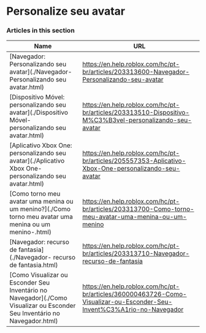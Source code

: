 # Personalize seu avatar  
### Articles in this section
Name|URL
-|-
[Navegador: Personalizando seu avatar](./Navegador- Personalizando seu avatar.html) |https://en.help.roblox.com/hc/pt-br/articles/203313600-Navegador-Personalizando-seu-avatar
[Dispositivo Móvel: personalizando seu avatar](./Dispositivo Móvel- personalizando seu avatar.html) |https://en.help.roblox.com/hc/pt-br/articles/203313510-Dispositivo-M%C3%B3vel-personalizando-seu-avatar
[Aplicativo Xbox One: personalizando seu avatar](./Aplicativo Xbox One- personalizando seu avatar.html) |https://en.help.roblox.com/hc/pt-br/articles/205557353-Aplicativo-Xbox-One-personalizando-seu-avatar
[Como torno meu avatar uma menina ou um menino?](./Como torno meu avatar uma menina ou um menino-.html) |https://en.help.roblox.com/hc/pt-br/articles/203313700-Como-torno-meu-avatar-uma-menina-ou-um-menino
[Navegador: recurso de fantasia](./Navegador- recurso de fantasia.html) |https://en.help.roblox.com/hc/pt-br/articles/203313710-Navegador-recurso-de-fantasia
[Como Visualizar ou Esconder Seu Inventário no Navegador](./Como Visualizar ou Esconder Seu Inventário no Navegador.html) |https://en.help.roblox.com/hc/pt-br/articles/360000463726-Como-Visualizar-ou-Esconder-Seu-Invent%C3%A1rio-no-Navegador